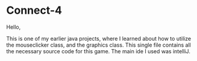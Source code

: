 # Connect-4

Hello,

This is one of my earlier java projects, where I learned about how to utilize the mouseclicker class, and the graphics class.
This single file contains all the necessary source code for this game. The main ide I used was intelliJ. 
